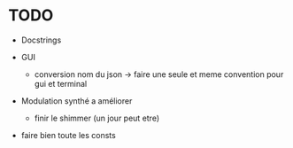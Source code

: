 # TODO

- Docstrings

- GUI
  - conversion nom du json -> faire une seule et meme convention pour gui et terminal

- Modulation synthé a améliorer
  - finir le shimmer (un jour peut etre)

- faire bien toute les consts
